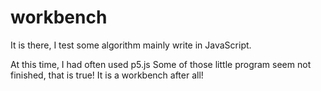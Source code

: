 # workbench
It is there, I test some algorithm mainly write in JavaScript.

At this time, I had often used p5.js
Some of those little program seem not finished, that is true! It is a workbench after all!
